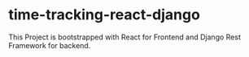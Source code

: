 # time-tracking-react-django

This Project is bootstrapped with React for Frontend and Django Rest Framework for backend.
